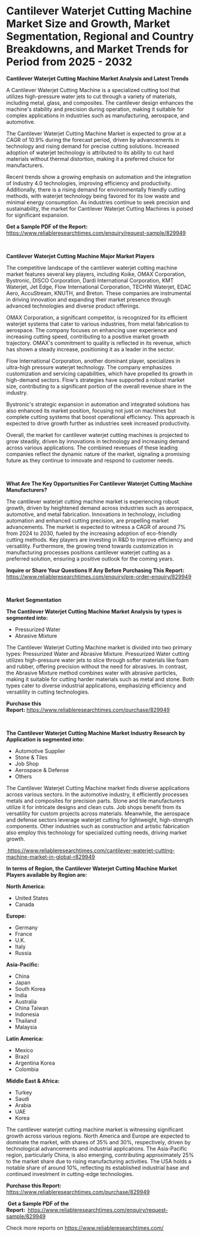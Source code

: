 <p><h1>Cantilever Waterjet Cutting Machine Market Size and Growth, Market Segmentation, Regional and Country Breakdowns, and Market Trends for Period from 2025 -  2032</h1></p><p><strong>Cantilever Waterjet Cutting Machine Market Analysis and Latest Trends</strong></p>
<p><p>A Cantilever Waterjet Cutting Machine is a specialized cutting tool that utilizes high-pressure water jets to cut through a variety of materials, including metal, glass, and composites. The cantilever design enhances the machine's stability and precision during operation, making it suitable for complex applications in industries such as manufacturing, aerospace, and automotive.</p><p>The Cantilever Waterjet Cutting Machine Market is expected to grow at a CAGR of 10.9% during the forecast period, driven by advancements in technology and rising demand for precise cutting solutions. Increased adoption of waterjet technology is attributed to its ability to cut hard materials without thermal distortion, making it a preferred choice for manufacturers. </p><p>Recent trends show a growing emphasis on automation and the integration of Industry 4.0 technologies, improving efficiency and productivity. Additionally, there is a rising demand for environmentally friendly cutting methods, with waterjet technology being favored for its low waste and minimal energy consumption. As industries continue to seek precision and sustainability, the market for Cantilever Waterjet Cutting Machines is poised for significant expansion.</p></p>
<p><strong>Get a Sample PDF of the Report:&nbsp;</strong> <a href="https://www.reliableresearchtimes.com/enquiry/request-sample/829949?utm_campaign=3063&utm_medium=2&utm_source=Github&utm_content=ia&utm_term=25032025&utm_id=cantilever-waterjet-cutting-machine">https://www.reliableresearchtimes.com/enquiry/request-sample/829949</a></p>
<p>&nbsp;</p>
<p><strong>Cantilever Waterjet Cutting Machine Major Market Players</strong></p>
<p><p>The competitive landscape of the cantilever waterjet cutting machine market features several key players, including Koike, OMAX Corporation, Bystronic, DISCO Corporation, Dardi International Corporation, KMT Waterjet, Jet Edge, Flow International Corporation, TECHNI Waterjet, EDAC Aero, AccuStream, KNUTH, and Breton. These companies are instrumental in driving innovation and expanding their market presence through advanced technologies and diverse product offerings.</p><p>OMAX Corporation, a significant competitor, is recognized for its efficient waterjet systems that cater to various industries, from metal fabrication to aerospace. The company focuses on enhancing user experience and increasing cutting speed, contributing to a positive market growth trajectory. OMAX's commitment to quality is reflected in its revenue, which has shown a steady increase, positioning it as a leader in the sector.</p><p>Flow International Corporation, another dominant player, specializes in ultra-high pressure waterjet technology. The company emphasizes customization and servicing capabilities, which have propelled its growth in high-demand sectors. Flow's strategies have supported a robust market size, contributing to a significant portion of the overall revenue share in the industry.</p><p>Bystronic's strategic expansion in automation and integrated solutions has also enhanced its market position, focusing not just on machines but complete cutting systems that boost operational efficiency. This approach is expected to drive growth further as industries seek increased productivity.</p><p>Overall, the market for cantilever waterjet cutting machines is projected to grow steadily, driven by innovations in technology and increasing demand across various applications. The combined revenues of these leading companies reflect the dynamic nature of the market, signaling a promising future as they continue to innovate and respond to customer needs.</p></p>
<p>&nbsp;</p>
<p><strong>What Are The Key Opportunities For Cantilever Waterjet Cutting Machine Manufacturers?</strong></p>
<p><p>The cantilever waterjet cutting machine market is experiencing robust growth, driven by heightened demand across industries such as aerospace, automotive, and metal fabrication. Innovations in technology, including automation and enhanced cutting precision, are propelling market advancements. The market is expected to witness a CAGR of around 7% from 2024 to 2030, fueled by the increasing adoption of eco-friendly cutting methods. Key players are investing in R&D to improve efficiency and versatility. Furthermore, the growing trend towards customization in manufacturing processes positions cantilever waterjet cutting as a preferred solution, ensuring a positive outlook for the coming years.</p></p>
<p><strong>Inquire or Share Your Questions If Any Before Purchasing This Report:</strong> <a href="https://www.reliableresearchtimes.com/enquiry/pre-order-enquiry/829949?utm_campaign=3063&utm_medium=2&utm_source=Github&utm_content=ia&utm_term=25032025&utm_id=cantilever-waterjet-cutting-machine">https://www.reliableresearchtimes.com/enquiry/pre-order-enquiry/829949</a></p>
<p>&nbsp;</p>
<p><strong>Market Segmentation</strong></p>
<p><strong>The Cantilever Waterjet Cutting Machine Market Analysis by types is segmented into:</strong></p>
<p><ul><li>Pressurized Water</li><li>Abrasive Mixture</li></ul></p>
<p><p>The Cantilever Waterjet Cutting Machine market is divided into two primary types: Pressurized Water and Abrasive Mixture. Pressurized Water cutting utilizes high-pressure water jets to slice through softer materials like foam and rubber, offering precision without the need for abrasives. In contrast, the Abrasive Mixture method combines water with abrasive particles, making it suitable for cutting harder materials such as metal and stone. Both types cater to diverse industrial applications, emphasizing efficiency and versatility in cutting technologies.</p></p>
<p><strong>Purchase this Report:&nbsp;</strong><a href="https://www.reliableresearchtimes.com/purchase/829949?utm_campaign=3063&utm_medium=2&utm_source=Github&utm_content=ia&utm_term=25032025&utm_id=cantilever-waterjet-cutting-machine">https://www.reliableresearchtimes.com/purchase/829949</a></p>
<p>&nbsp;</p>
<p><strong>The Cantilever Waterjet Cutting Machine Market Industry Research by Application is segmented into:</strong></p>
<p><ul><li>Automotive Supplier</li><li>Stone & Tiles</li><li>Job Shop</li><li>Aerospace & Defense</li><li>Others</li></ul></p>
<p><p>The Cantilever Waterjet Cutting Machine market finds diverse applications across various sectors. In the automotive industry, it efficiently processes metals and composites for precision parts. Stone and tile manufacturers utilize it for intricate designs and clean cuts. Job shops benefit from its versatility for custom projects across materials. Meanwhile, the aerospace and defense sectors leverage waterjet cutting for lightweight, high-strength components. Other industries such as construction and artistic fabrication also employ this technology for specialized cutting needs, driving market growth.</p></p>
<p><a href="https://www.reliableresearchtimes.com/cantilever-waterjet-cutting-machine-market-in-global-r829949?utm_campaign=3063&utm_medium=2&utm_source=Github&utm_content=ia&utm_term=25032025&utm_id=cantilever-waterjet-cutting-machine">&nbsp;https://www.reliableresearchtimes.com/cantilever-waterjet-cutting-machine-market-in-global-r829949</a></p>
<p><strong>In terms of Region, the Cantilever Waterjet Cutting Machine Market Players available by Region are:</strong></p>
<p>
    <p> <strong> North America: </strong>
        <ul>
            <li>United States</li>
            <li>Canada</li>
        </ul>
        </p> 
    <p> <strong> Europe: </strong>
        <ul>
            <li>Germany</li>
            <li>France</li>
            <li>U.K.</li>
            <li>Italy</li>
            <li>Russia</li>
        </ul>
        </p> 
    <p> <strong> Asia-Pacific: </strong>
        <ul>
            <li>China</li>
            <li>Japan</li>
            <li>South Korea</li>
            <li>India</li>
            <li>Australia</li>
            <li>China Taiwan</li>
            <li>Indonesia</li>
            <li>Thailand</li>
            <li>Malaysia</li>
        </ul>
        </p> 
    <p> <strong> Latin America: </strong>
        <ul>
            <li>Mexico</li>
            <li>Brazil</li>
            <li>Argentina Korea</li>
            <li>Colombia</li>
        </ul>
        </p> 
    <p> <strong> Middle East & Africa: </strong>
        <ul>
            <li>Turkey</li>
            <li>Saudi</li>
            <li>Arabia</li>
            <li>UAE</li>
            <li>Korea</li>
        </ul>
    </p>
    </p>
<p><p>The cantilever waterjet cutting machine market is witnessing significant growth across various regions. North America and Europe are expected to dominate the market, with shares of 35% and 30%, respectively, driven by technological advancements and industrial applications. The Asia-Pacific region, particularly China, is also emerging, contributing approximately 25% to the market share due to rising manufacturing activities. The USA holds a notable share of around 10%, reflecting its established industrial base and continued investment in cutting-edge technologies.</p></p>
<p><strong>Purchase this Report: </strong><a href="https://www.reliableresearchtimes.com/purchase/829949?utm_campaign=3063&utm_medium=2&utm_source=Github&utm_content=ia&utm_term=25032025&utm_id=cantilever-waterjet-cutting-machine">https://www.reliableresearchtimes.com/purchase/829949</a></p>
<p>&nbsp;<strong>Get a Sample PDF of the Report:&nbsp;&nbsp;</strong><a href="https://www.reliableresearchtimes.com/enquiry/request-sample/829949?utm_campaign=3063&utm_medium=2&utm_source=Github&utm_content=ia&utm_term=25032025&utm_id=cantilever-waterjet-cutting-machine">https://www.reliableresearchtimes.com/enquiry/request-sample/829949</a></p>
<p><strong></strong></p>
<p>Check more reports on <a href="https://www.reliableresearchtimes.com/?utm_campaign=3063&utm_medium=2&utm_source=Github&utm_content=ia&utm_term=25032025&utm_id=cantilever-waterjet-cutting-machine">https://www.reliableresearchtimes.com/</a></p>